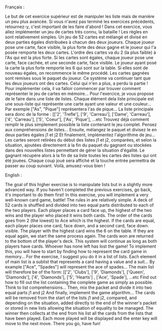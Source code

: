 Français :

Le but de cet exercice supérieur est de manipuler les liste mais de manière un peu plus avancée. Si
vous n'avez pas terminé les exercices précédents, retournez-y, c'est important de les faire d'abord !
Dans cet exercice, vous allez implémenter un jeu de cartes très connu, la bataille ! Les règles en
sont relativement simples.
Un jeu de 52 cartes est mélangé et divisé en deux parties égales distribuées à chacun des deux
joueurs.
Chaque joueur pose une carte, face visible, la plus forte des deux gagne et le joueur qui l'a posée
remporte les deux cartes. L'ordre des cartes va du 2 (la plus faible) à l'As qui est la plus forte.
Si les cartes sont égales, chaque joueur pose une carte, face cachée, et une seconde carte, face
visible. Le joueur ayant posé la carte la plus forte remporte les 6 qui sont sur la table. 
Si elles sont de nouveau égales, on recommence le même procédé.
Les cartes gagnées sont remises sous le paquet du joueur.
Ce système va continuer tant que les deux joueurs ont des cartes. Celui qui n'en a plus, a perdu la partie !
Pour implémenter cela, il va falloir commencer par trouver comment représenter le jeu de cartes en
mémoire... Pour l'exercice, je vous propose de le faire dans une liste de listes. Chaque élément dela
liste principale est une sous-liste qui représente une carte ayant une valeur et une couleur... Par
exemple ["As", "Pique"] représentera l'as de pique... La liste principale sera donc de la forme :
[['2', 'Trefle'], ['9', 'Carreau'], ['Dame', 'Carreau'], ['4', 'Carreau'], ['5', 'Coeur'], ['As', 'Pique'], ...etc
Trouvez déjà comment remplir le plus simplement possible la liste contenant le jeu complet. Pensez
aux compréhensions de listes...
Ensuite, mélangez le paquet et divisez le en deux parties égales j1 et j2
Et finalement, implémentez l'algorithme de jeu... Les cartes seront retirées du début des listes j1 et
j2, comparées, et selon la situation, ajoutées directement à la fin du paquet du gagnant ou stockées
dans des nouvelles listes permettant de gérer la situation d'égalité. Le gagnant récupére alors à la fin
de sa liste toutes les cartes des listes qui ont été jouées.
Chaque coup joué sera affiché et la touche entrée permettra de passer au coup suivant.
Voilà, amusez-vous bien !

English :

The goal of this higher exercise is to manipulate lists but in a slightly more advanced way. If
you haven't completed the previous exercises, go back, it's important to do them first!
In this exercise, you will implement a very well-known card game, battle! The rules in
are relatively simple.
A deck of 52 cards is shuffled and divided into two equal parts distributed to each of the two
players.
Each player places a card face up, the highest of the two wins and the player who placed it
wins both cards. The order of the cards goes from 2 (the lowest) to Ace which is the highest.
If the cards are equal, each player places one card, face down, and a second card, face down.
visible. The player with the highest card wins the 6 on the table.
If they are equal again, we start the same process again.
The cards won are returned to the bottom of the player's deck.
This system will continue as long as both players have cards. Whoever has none left has lost the game!
To implement this, you will have to start by finding how to represent the card game in
memory... For the exercise, I suggest you do it in a list of lists. Each element of
main list is a sublist that represents a card having a value and a suit... By
example ["Ace", "Spades"] will represent the ace of spades... The main list will therefore be of the form:
[['2', 'Clubs'], ['9', 'Diamonds'], ['Queen', 'Diamonds'], ['4', 'Diamonds'], ['5', 'Hearts'] , ['Ace', 'Spade'], ...etc
Find out how to fill out the list containing the complete game as simply as possible. Think
to list comprehensions...
Then, mix the packet and divide it into two equal parts j1 and j2
And finally, implement the game algorithm... The cards will be removed from the start of the lists j1 and
j2, compared, and depending on the situation, added directly to the end of the winner's packet or stored
in new lists allowing the situation of equality to be managed. The winner then collects at the end
from his list all the cards from the lists that have been played.
Each move played will be displayed and the enter key will move to the next move.
There you go, have fun!

